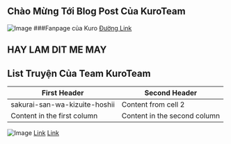 ## Chào Mừng Tới Blog Post Của KuroTeam
![Image](https://ele7o.github.io/Images/KuroTeam.jpg)
###Fanpage của Kuro [Đường Link](https://www.facebook.com/AGTranslationteam)

## HAY LAM DIT ME MAY

## List Truyện Của Team KuroTeam
First Header | Second Header
------------ | -------------
sakurai-san-wa-kizuite-hoshii | Content from cell 2
Content in the first column | Content in the second column
![Image](https://ele7o.github.io/Images/Sakurai.jpeg) [Link](https://otakusan.net/manga-detail/28537/sakurai-san-wa-kizuite-hoshii)
[Link](https://www.ele7o.github.io/index2)